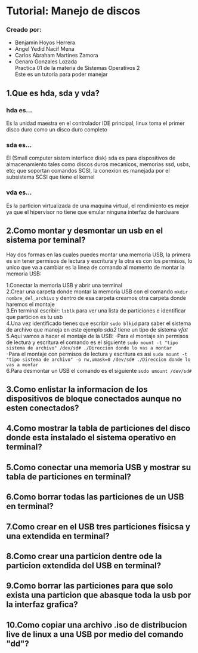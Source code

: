 # Tutorial: Manejo de discos
### Creado por:
* Benjamin Hoyos Herrera 
* Angel Yedid Nacif Mena
* Carlos Abraham Martines Zamora
* Genaro Gonzales Lozada  
Practica 01 de la materia de Sistemas Operativos 2  
Este es un tutoria para poder manejar 


## 1.Que es hda, sda y vda?
### hda es...
Es la unidad maestra en el controlador IDE principal, linux toma el primer disco duro como un disco duro completo 
### sda es...
El (Small computer sistem interface disk) sda es para dispositivos de almacenamiento tales como discos duros mecanicos, memorias ssd, usbs, etc; que soportan comandos SCSI, la conexion es manejada por el subsistema SCSI que tiene el kernel
### vda es...
Es la particion virtualizada de una maquina virtual, el rendimiento es mejor  ya que el hipervisor no tiene que emular ninguna interfaz de hardware

## 2.Como montar y desmontar un usb en el sistema por teminal?
Hay dos formas en las cuales puedes montar una memoria USB, la primera es sin tener permisos de lectura y escritura y la otra es con los permisos, lo unico que va   a cambiar es la linea de comando al momento de montar la memoria USB:

1.Conectar la memoria USB y abrir una terminal    
2.Crear una carpeta donde montar la memoria USB con el comando ```mkdir nombre_del_archivo``` y dentro de esa carpeta creamos otra carpeta donde haremos el montaje    
3.En terminal escribir: ```lsblk``` para ver una lista de particiones e identificar que particion es tu usb    
4.Una vez identificado tienes que escribir ```sudo blkid``` para saber el sistema de archivo que maneja en este ejemplo *sda2* tiene un tipo de sistema *vfat*    
5.Aqui vamos a hacer el montaje de la USB:
    -Para el montaje sin permisos de lectura y escritura el comando es el siguiente ```sudo mount -t "tipo sistema de archivo" /dev/sd# ./Direccion donde lo vas a montar```    
    -Para el montaje con permisos de lectura y escritura es asi ```sudo mount -t "tipo sistema de archivo" -o rw,umask=0 /dev/sd# ./Direccion donde lo vas a montar```    
6.Para desmontar un USB el comando es el siguiente ```sudo umount /dev/sd#```    


## 3.Como enlistar la informacion de los dispositivos de bloque conectados aunque no esten conectados?

## 4.Como mostrar la tabla de particiones del disco donde esta instalado el sistema operativo en terminal?

## 5.Como conectar una memoria USB y mostrar su tabla de particiones en terminal?

## 6.Como borrar todas las particiones de un USB en terminal?

## 7.Como crear en el USB tres particiones fisicsa y una extendida en terminal?

## 8.Como crear una particion dentre ode la particion extendida del USB en terminal?

## 9.Como borrar las particiones para que solo exista una particion que abasque toda la usb por la interfaz grafica?

## 10.Como copiar una archivo .iso de distribucion live de linux a una USB por medio del comando "dd"?